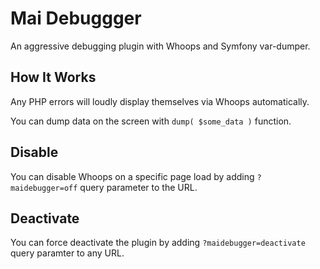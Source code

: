 # Mai Debuggger
An aggressive debugging plugin with Whoops and Symfony var-dumper.

## How It Works
Any PHP errors will loudly display themselves via Whoops automatically.

You can dump data on the screen with `dump( $some_data )` function.

## Disable
You can disable Whoops on a specific page load by adding `?maidebugger=off` query parameter to the URL.

## Deactivate
You can force deactivate the plugin by adding `?maidebugger=deactivate` query paramter to any URL.